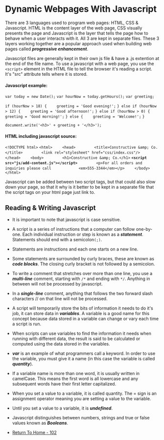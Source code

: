 # Dynamic Webpages With Javascript

There are 3 languages used to program web pages: HTML, CSS & Javascript. HTML is the content layer of the web page, CSS visually presents the page and Javascript is the layer that tells the page how to behave when a user interacts with it. All 3 are kept in separate files. These 3 layers working together are a popular approach used when building web pages called __*progressive enhancement*__.

Javascript files are generally kept in their own js file & have a .js extention at the end of the file name. To use a javascript with a web page, you use the `<script>` element in the HTML file to tell the browser it's reading a script. It's "src" attribute tells where it is stored.

#### Javascript example:

`var today = new Date();`
`var hourNow = today.getHours();`
`var greeting;`

`if (hourNow > 18) {`
`    greeting = 'Good evening!';`
`} else if (hourNow > 12) {`
`    greeting = 'Good afternoon!';`
`} else if (hourNow > 0) {`
`    greeting = 'Good morning!';`
`} else {`
`    greeting = 'Welcome!';`
`}`

`document.write('<h3>' + greeting + '</h3>');`

#### HTML including javascript source:

`<!DOCTYPE html>`
`<html>`
`    <head>`
`        <title>Constructive &amp; Co.</title>`
`        <link rel="stylesheet" href="css/index.css"/>`
`    </head>`
`    <body>`
`        <h1>Constructive &amp; Co.</h1>`
        **`<script src="js/add-content.js"></script>`**
`        <p>For all orders and inquiries please call`
`            <em>555-3344</em></p>`
`    </body>`
`</html>`


Javascript can be added between two script tags, but that could also slow down your page, so that it why is it better to be kept in a separate file that the script tags on your html page just link to.


## Reading & Writing Javascript

- It is important to note that javascript is case sensitive.
- A script is a series of instructions that a computer can follow one-by-one. Each individual instruction or step is known as a __*statement*__. Statements should end with a semicolon`(;)`.
- Statements are instructions and each one starts on a new line.
- Some statements are surrounded by curly braces, these are known as __*code blocks*__. The closing curly bracket is not followed by a semicolon.
- To write a comment that stretches over more than one line, you use a __*multi-line*__ comment, starting with `/*` and ending with `*/`. Anything in between will not be processed by javascript.
- In a __*single-line*__ comment, anything that follows the two forward slash characters // on that line will not be processed.
- A script will temporarily store the bits of information it needs to do it's job, it can store data in __*variables*__. A variable is a good name for this concept because data stored in a variable can change or vary each time a script is run.
- When scripts can use variables to find the information it needs when running with different data, the result is said to be calculated or computed using the data stored in the variables.
- __*var*__ is an example of what programmers call a keyword. In order to use the variable, you must give it a name (in this case the variable is called __*quantity*__).
- If a variable name is more than one word, it is usually written in camelCase. This means the first word is all lowercase and any subsequent words have their first letter capitalized.
- When you set a value to a variable, it is called quantity. The = sign is an assignment operator meaning you are setting a value to the variable.
- Until you set a value to a variable, it is __*undefined*__.
- Javascript distinguishes between numbers, strings and true or false values known as __*Booleans*__.



- [Return To Home - 102](/README.md)